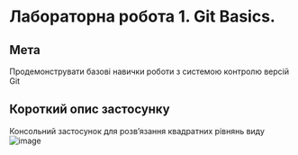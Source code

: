 # Лабораторна робота 1. Git Basics.
## Мета
Продемонструвати базові навички роботи з системою контролю версій Git
## Короткий опис застосунку
Консольний застосунок для розв’язання квадратних рівнянь виду ![image](https://github.com/user-attachments/assets/cace3e6a-186e-42ba-be55-964b200b23c9)
